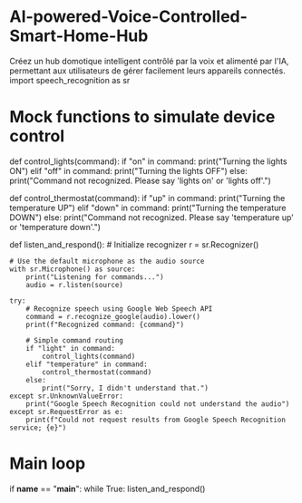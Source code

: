 # AI-powered-Voice-Controlled-Smart-Home-Hub
Créez un hub domotique intelligent contrôlé par la voix et alimenté par l'IA, permettant aux utilisateurs de gérer facilement leurs appareils connectés.
import speech_recognition as sr

# Mock functions to simulate device control
def control_lights(command):
    if "on" in command:
        print("Turning the lights ON")
    elif "off" in command:
        print("Turning the lights OFF")
    else:
        print("Command not recognized. Please say 'lights on' or 'lights off'.")

def control_thermostat(command):
    if "up" in command:
        print("Turning the temperature UP")
    elif "down" in command:
        print("Turning the temperature DOWN")
    else:
        print("Command not recognized. Please say 'temperature up' or 'temperature down'.")

def listen_and_respond():
    # Initialize recognizer
    r = sr.Recognizer()

    # Use the default microphone as the audio source
    with sr.Microphone() as source:
        print("Listening for commands...")
        audio = r.listen(source)

    try:
        # Recognize speech using Google Web Speech API
        command = r.recognize_google(audio).lower()
        print(f"Recognized command: {command}")

        # Simple command routing
        if "light" in command:
            control_lights(command)
        elif "temperature" in command:
            control_thermostat(command)
        else:
            print("Sorry, I didn't understand that.")
    except sr.UnknownValueError:
        print("Google Speech Recognition could not understand the audio")
    except sr.RequestError as e:
        print(f"Could not request results from Google Speech Recognition service; {e}")

# Main loop
if __name__ == "__main__":
    while True:
        listen_and_respond()
